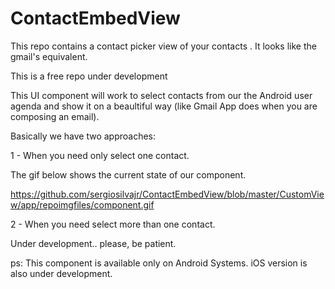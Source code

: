 # ContactEmbedView
This repo contains a contact picker view of your contacts . It looks like the gmail's equivalent.

This is a free repo under development


This UI component will work to select contacts from our the Android user agenda and show it on a beaultiful way (like Gmail App does when you are composing an email).

Basically we have two approaches:

1 - When you need only select one contact.

The gif below shows the current state of our component.

https://github.com/sergiosilvajr/ContactEmbedView/blob/master/CustomView/app/repoimgfiles/component.gif


2 -  When you need select more than one contact.

Under development.. please, be patient.


ps: This component is available only on Android Systems. iOS version is also under development.
